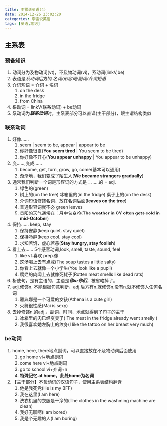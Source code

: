 ```yaml
---
title: 李雷说英语(4)
date: 2014-12-26 23:02:20
categories: 李雷说英语
tags: [英语,笔记]
---
```


## 主系表

### 预备知识
1. 动词分为及物动词(vt)，不及物动词(vi)，系动词(linkV,be)
2. 表语是*系动词*后方的 *名词/形容词/副词/介词短语*
3. 介词短语 = 介词 + 名词
	1. on the desk
	2. in the fridge
	3. from China
4. 系动词 = linkV(联系动词) + be动词
5. 系动词为***联系动词***时，主系表部分可以直译(主干部分)，跟主谓结构类似

### 联系动词
1. 好像……
	1. seem | seem to be, appear | appear to be 
	1. 你好像很累(**You seem tired** | You seem to be tired)
	2. 你好像不开心(**You appear unhappy** | You appear to be unhappy)
2. 变……,变成……
	1. become, get, turn, grow, go, come(基本可以通用)
	2. 渐渐地，我们变成了陌生人(**We became strangers gradually**)
3. 通常我们判断一个词是形容词的方式是：……的 = adj.
	1. 绿色的(green)
	2. 树上的(on the tree) 冰箱里的(in the fridge) 桌子上的(on the desk)
	3. 介词短语修饰名词，放在名词后面(**leaves on the tree**) 
	4. 普通形容词就不必 green leaves
	5. 贵阳的天气通常在十月中旬变冷(**The weather in GY often gets cold in mid-October**)
4. 保持…… keep, stay
	1. 保持安静(keep quiet. stay quiet)
	2. 保持冷静(keep cool. stay cool)
	3. 求知若饥，虚心若愚(**Stay hungry, stay foolish**)
5. 看上去…… 5个感官动词,look, smell, taste, sound, feel
	1. like vt.喜欢 prep.像
	2. 这汤喝上去有点咸(The soup tastes a little salty)
	3. 你看上去就像一个小学生(You look like a pupil)
	4. 腐烂的肉闻上去就像死耗子(Rotten meat smells like dead rats)
6. 祈使句，是有主语的，主语是***你or你们***，被省略掉了。
7. adj.修饰n. 不能根据句意判断，adj.后方有n.就修饰n.没有n.就不修饰人任何名词
	1. 雅典娜是一个可爱的女孩(Athena is a cute girl)
	2. 火舞很性感(Mai is sexy)
8. 去掉修饰n.的adj.，副词，时间，地点就得到了句子的主干
	1. 冰箱里的肉已经变臭了( The meat in the fridge already went smelly )
	2. 我很喜欢她左胸上的纹身(I like the tattoo on her breast very much)

### be动词
1. home, here, there地点副词，可以直接放在不及物动词后面使用
	1. go home vi+地点副词
	2. come here vi+地点副词
	3. go to school vi+介词+n
	4. **特殊记忆 at home，此处home为名词**
2. 【主干部分】不含动词的汉语句子，使用主系表结构翻译
	1. 他是我死党(He is my BFF)
	2. 我在这里(I am here)
	3. 洗衣机里的衣服是干净的(The clothes in the washming machine are clean)
	4. 我好无聊啊(I am bored)
	5. 我是个无趣的人(I am boring)

